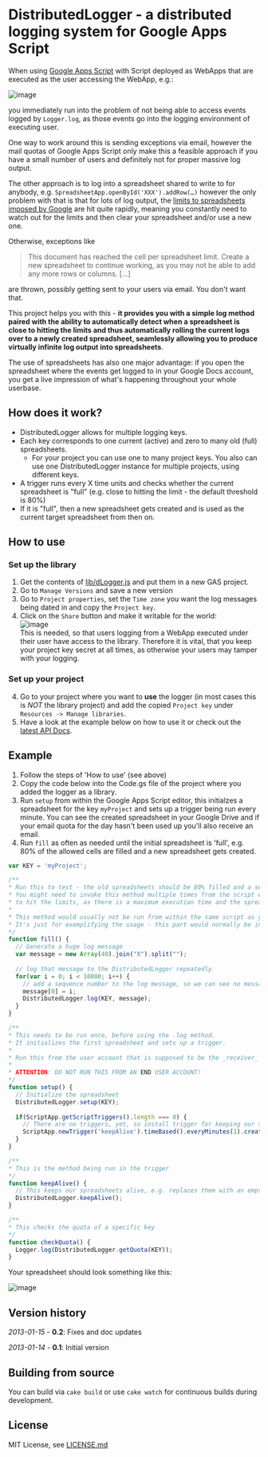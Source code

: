# DistributedLogger - a distributed logging system for Google Apps Script

When using [Google Apps Script](https://developers.google.com/apps-script/) with Script deployed as WebApps that are executed as the user accessing the WebApp, e.g.:

![image](https://raw.github.com/joscha/dLogger/gh-pages/images/WebApp_runAs_example.png)

you immediately run into the problem of not being able to access events logged by `Logger.log`, as those events go into the logging environment of executing user.

One way to work around this is sending exceptions via email, however the mail quotas of Google Apps Script only make this a feasible approach if you have a small number of users and definitely not for proper massive log output.

The other approach is to log into a spreadsheet shared to write to for anybody, e.g. `SpreadsheetApp.openById('XXX').addRow(…)` however the only problem with that is that for lots of log output, the [limits to spreadsheets imposed by Google](http://support.google.com/drive/bin/answer.py?hl=en&answer=2505921) are hit quite rapidly, meaning you constantly need to watch out for the limits and then clear your spreadsheet and/or use a new one.

Otherwise, exceptions like
> This document has reached the cell per spreadsheet limit. Create a new spreadsheet to continue working, as you may not be able to add any more rows or columns. [...]

are thrown, possibly getting sent to your users via email. You don't want that.

This project helps you with this - **it provides you with a simple log method paired with the ability to automatically detect when a spreadsheet is close to hitting the limits and thus automatically rolling the current logs over to a newly created spreadsheet, seamlessly allowing you to produce virtually infinite log output into spreadsheets**.

The use of spreadsheets has also one major advantage: if you open the spreadsheet where the events get logged to in your Google Docs account, you get a live impression of what's happening throughout your whole userbase.

## How does it work?
* DistributedLogger allows for multiple logging keys.
* Each key corresponds to one current (active) and zero to many old (full) spreadsheets.
  * For your project you can use one to many project keys. You also can use one DistributedLogger instance for multiple projects, using different keys.
* A trigger runs every X time units and checks whether the current spreadsheet is "full" (e.g. close to hitting the limit - the default threshold is 80%)
* If it is "full", then a new spreadsheet gets created and is used as the current target spreadsheet from then on.

## How to use
### Set up the library
1. Get the contents of [lib/dLogger.js](https://raw.github.com/joscha/dLogger/master/lib/dLogger.js) and put them in a new GAS project.
2. Go to `Manage Versions` and save a new version
3. Go to `Project properties`, set the `Time zone` you want the log messages being dated in and copy the `Project key`.
4. Click on the `Share` button and make it writable for the world:   
![image](https://raw.github.com/joscha/dLogger/gh-pages/images/shareLibrary.png)  
This is needed, so that users logging from a WebApp executed under their user have access to the library. Therefore it is vital, that you keep your project key secret at all times, as otherwise your users may tamper with your logging.

### Set up your project
4. Go to your project where you want to **use** the logger (in most cases this is *NOT* the library project) and add the copied `Project key` under `Resources -> Manage libraries`.
5. Have a look at the example below on how to use it or check out the [latest API Docs](https://script.google.com/macros/library/versions/d/MsqzXdC6h_VGFU8igz7L7qRjq1OGlSjhT).


## Example
1. Follow the steps of 'How to use' (see above)
2. Copy the code below into the Code.gs file of the project where you added the logger as a library.
2. Run `setup` from within the Google Apps Script editor, this initialzes a spreadsheet for the key `myProject` and sets up a trigger being run every minute. You can see the created spreadsheet in your Google Drive and if your email quota for the day hasn't been used up you'll also receive an email.
3. Run `fill` as often as needed until the initial spreadsheet is 'full', e.g. 80% of the allowed cells are filled and a new spreadsheet gets created.


```javascript
var KEY = 'myProject';

/**
* Run this to test - the old spreadsheets should be 80% filled and a second one created
* You might need to invoke this method multiple times from the script editor
* to hit the limits, as there is a maximum execution time and the spreadsheet limits aren't hit in that time.
*
* This method would usually not be run from within the same script as your keepAlive gets triggered and setup gets called
* It's just for exemplifying the usage - this part would normally be in the Script app that uses the logger as a library. 
*/
function fill() {
  // Generate a huge log message
  var message = new Array(40).join("X").split("");
  
  // log that message to the DistributedLogger repeatedly
  for(var i = 0; i < 10000; i++) {
    // add a sequence number to the log message, so we can see no messages get lost
    message[0] = i;
    DistributedLogger.log(KEY, message);
  }
}

/**
* This needs to be run once, before using the .log method.
* It initializes the first spreadsheet and sets up a trigger.
* 
* Run this from the user account that is supposed to be the _receiver_ of the logs.
* 
* ATTENTION: DO NOT RUN THIS FROM AN END USER ACCOUNT!
*/
function setup() {
  // Initialize the spreadsheet
  DistributedLogger.setup(KEY);
  
  if(ScriptApp.getScriptTriggers().length === 0) {
    // There are no triggers, yet, so install trigger for keeping our spreadsheet alive.
    ScriptApp.newTrigger('keepAlive').timeBased().everyMinutes(1).create();
  }
}

/**
* This is the method being run in the trigger
*/                              
function keepAlive() {
  // This keeps our spreadsheets alive, e.g. replaces them with an empty one, once they come close to the limits.
  DistributedLogger.keepAlive();
}

/**
* This checks the quota of a specific key
*/
function checkQuota() {
  Logger.log(DistributedLogger.getQuota(KEY));
}
```

Your spreadsheet should look something like this:

![image](https://raw.github.com/joscha/dLogger/gh-pages/images/logDoc.png)

## Version history
_2013-01-15_ - **0.2**: Fixes and doc updates

_2013-01-14_ - **0.1**: Initial version

## Building from source
You can build via `cake build` or use `cake watch` for continuous builds during development.

## License
MIT License, see [LICENSE.md](https://raw.github.com/joscha/dLogger/master/LICENSE.md)
